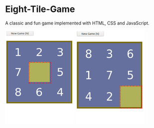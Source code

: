 # Eight-Tile-Game
A classic and fun game implemented with HTML, CSS and JavaScript.

<img src="./images/gameplay.png" width="222" height="300"> 
<img src="./images/gameplay2.png" width="222" height="300">
